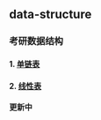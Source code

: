 ## data-structure
### 考研数据结构
#### 1. [单链表](https://github.com/Voyager-One/data-structure/tree/master/List)
#### 2. [线性表](https://github.com/Voyager-One/data-structure/tree/master/Sqlist)
**更新中**
